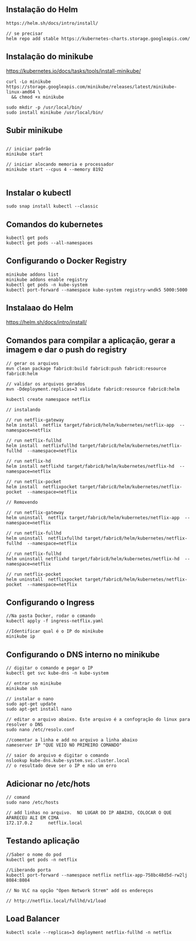 ## Instalação do Helm
```
https://helm.sh/docs/intro/install/

// se precisar
helm repo add stable https://kubernetes-charts.storage.googleapis.com/

```

## Instalação do minikube
https://kubernetes.io/docs/tasks/tools/install-minikube/

```
curl -Lo minikube https://storage.googleapis.com/minikube/releases/latest/minikube-linux-amd64 \
  && chmod +x minikube

sudo mkdir -p /usr/local/bin/
sudo install minikube /usr/local/bin/

```  

## Subir minikube
```

// iniciar padrão
minikube start

// iniciar alocando memoria e processador
minikube start --cpus 4 --memory 8192


```

## Instalar o kubectl
```
sudo snap install kubectl --classic  
```

## Comandos do kubernetes
```
kubectl get pods
kubectl get pods --all-namespaces
```

## Configurando o Docker Registry
```
minikube addons list
minikube addons enable registry  
kubectl get pods -n kube-system
kubectl port-forward --namespace kube-system registry-wndk5 5000:5000
```  
## Instalaao do Helm
https://helm.sh/docs/intro/install/

## Comandos para compilar a aplicação, gerar a imagem e dar o push do registry
```
// gerar os arquivos
mvn clean package fabric8:build fabric8:push fabric8:resource fabric8:helm

// validar os arquivos gerados
mvn -Ddeployment.replicas=3 validate fabric8:resource fabric8:helm

kubectl create namespace netflix

// instalando

// run netflix-gateway
helm install  netflix target/fabric8/helm/kubernetes/netflix-app  --namespace=netflix

// run netflix-fullhd
helm install  netflixfullhd target/fabric8/helm/kubernetes/netflix-fullhd  --namespace=netflix

// run netflix-hd
helm install netflixhd target/fabric8/helm/kubernetes/netflix-hd  --namespace=netflix

// run netflix-pocket
helm install  netflixpocket target/fabric8/helm/kubernetes/netflix-pocket  --namespace=netflix

// Removendo

// run netflix-gateway
helm uninstall  netflix target/fabric8/helm/kubernetes/netflix-app  --namespace=netflix

// run netflix-fullhd
helm uninstall  netflixfullhd target/fabric8/helm/kubernetes/netflix-fullhd  --namespace=netflix

// run netflix-fullhd
helm uninstall netflixhd target/fabric8/helm/kubernetes/netflix-hd  --namespace=netflix

// run netflix-pocket
helm uninstall  netflixpocket target/fabric8/helm/kubernetes/netflix-pocket  --namespace=netflix

```

## Configurando o Ingress
```
//Na pasta Docker, rodar o comando
kubectl apply -f ingress-netflix.yaml

//Identificar qual é o IP do minikube
minikube ip
```

## Configurando o DNS interno no minikube
```
// digitar o comando e pegar o IP
kubectl get svc kube-dns -n kube-system

// entrar no minikube
minikube ssh

// instalar o nano
sudo apt-get update
sudo apt-get install nano

// editar o arquivo abaixo. Este arquivo é a confogração do linux para resolver o DNS
sudo nano /etc/resolv.conf

//comentar a linha e add no arquivo a linha abaixo
nameserver IP "QUE VEIO NO PRIMEIRO COMANDO"

// saior do arquivo e digitar o comando
nslookup kube-dns.kube-system.svc.cluster.local
// o resultado deve ser o IP e não um erro

```

## Adicionar no /etc/hots
```
// comand
sudo nano /etc/hosts

// add linhas no arquivo.  NO LUGAR DO IP ABAIXO, COLOCAR O QUE APARECEU ALI EM CIMA
172.17.0.2      netflix.local
```

## Testando aplicação
```
//Saber o nome do pod
kubectl get pods -n netflix

//Liberando porta
kubectl port-forward --namespace netflix netflix-app-758bc48d5d-rw2lj 8084:8084

// No VLC na opção "Open Network Strem" add os endereços

// http://netflix.local/fullhd/v1/load
```

## Load Balancer
```
kubectl scale --replicas=3 deployment netflix-fullhd -n netflix
```





